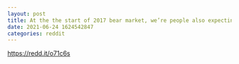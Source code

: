 ```yaml
--- 
layout: post 
title: At the the start of 2017 bear market, we’re people also expecting one final push and convinced it was still a bull market? 
date: 2021-06-24 1624542847 
categories: reddit 
--- 
```

https://redd.it/o71c6s